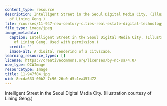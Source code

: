 ```yaml
---
content_type: resource
description: Intelligent Street in the Seoul Digital Media City. (Illustration courtesy
  of Lining Geng.)
file: /courses/11-947-new-century-cities-real-estate-digital-technology-and-design-fall-2004/8ecda63300b27c9626c0d5c1ea857d72_11-947f04.jpg
file_type: image/jpeg
image_metadata:
  caption: Intelligent Street in the Seoul Digital Media City. (Illustration courtesy
    of Lining Geng. Used with permission.)
  credit: ''
  image-alt: A digital rendering of a cityscape.
learning_resource_types: []
license: https://creativecommons.org/licenses/by-nc-sa/4.0/
ocw_type: OCWImage
resourcetype: Image
title: 11-947f04.jpg
uid: 8ecda633-00b2-7c96-26c0-d5c1ea857d72
---
```

Intelligent Street in the Seoul Digital Media City. (Illustration courtesy of Lining Geng.)